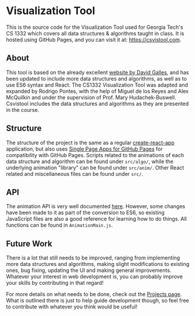 # Visualization Tool
This is the source code for the Visualization Tool used for Georgia Tech's CS 1332 which covers all data structures & algorithms taught in class. It is hosted using GitHub Pages, and you can visit it at: https://csvistool.com.

## About

This tool is based on the already excellent [website by David Galles](https://www.cs.usfca.edu/~galles/visualization), and has been updated to include more data structures and algorithms, as well as to use ES6 syntax and React. 
The CS1332 Visualization Tool was adapted and expanded by Rodrigo Pontes, with the help of Miguel de los Reyes and Alex McQuilkin and under the supervision of Prof. Mary Hudachek-Buswell. Csvistool includes the data structures and algorithms as they are presented in the course.

## Structure

The structure of the project is the same as a regular [create-react-app](https://github.com/facebook/create-react-app) application, but also uses [Single Page Apps for GitHub Pages](https://github.com/rafrex/spa-github-pages) for compatibility with GitHub Pages. Scripts related to the animations of each data structure and algorithm can be found under `src/algo/`, while the underlying animation "library" can be found under `src/anim/`. Other React related and miscellaneous files can be found under `src/`. 

## API

The animation API is very well documented [here](https://www.cs.usfca.edu/~galles/visualization/source.html). However, some changes have been made to it as part of the conversion to ES6, so existing JavaScript files are also a good reference for learning how to do things. All functions can be found in `AnimationMain.js`.

## Future Work

There is a lot that still needs to be improved, ranging from implementing more data structures and algorithms, making slight modifications to existing ones, bug fixing, updating the UI and making general improvements. Whatever your interest in web development is, you can probably improve your skills by contributing in that regard!

For more details on what needs to be done, check out the [Projects page](https://github.gatech.edu/rpontes3/visualization-tool/projects). What is outlined there is just to help guide development though, so feel free to contribute with whatever you think would be useful!
